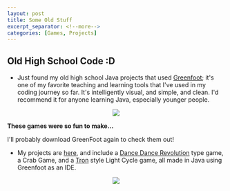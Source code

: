 ```yaml
---
layout: post
title: Some Old Stuff
excerpt_separator: <!--more-->
categories: [Games, Projects]
---
```

## Old High School Code :D 

* Just found my old high school Java projects that used [Greenfoot](https://www.greenfoot.org/door); it's one of my favorite teaching and learning tools that I've used in my coding journey so far. It's intelligently visual, and simple, and clean. I'd recommend it for anyone learning Java, especially younger people.

<p align="center">
	<img src="https://mlegere1323.github.io/TheBlog/images/GreenFoot.PNG">
</p>

**These games were so fun to make...**

 I'll probably download GreenFoot again to check them out!

* My projects are [here](https://www.greenfoot.org/users/2680), and include a [Dance Dance Revolution](https://en.wikipedia.org/wiki/Dance_Dance_Revolution) type game, a Crab Game, and a [Tron](https://en.wikipedia.org/wiki/Tron_(video_game)) style Light Cycle game, all made in Java using Greenfoot as an IDE.

<p align="center">
	<img src="https://mlegere1323.github.io/TheBlog/images/GreenFootProfile.PNG">
</p>

<!--more-->

